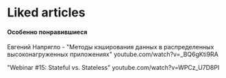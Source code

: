 # Liked articles

#### Особенно понравившиеся

Евгений Напрягло - "Методы кэширования данных в распределенных высоконагруженных приложениях"
youtube.com/watch?v=_BQ6gKti9RA

"Webinar #15: Stateful vs. Stateless"
youtube.com/watch?v=WPCz_U7D8PI

